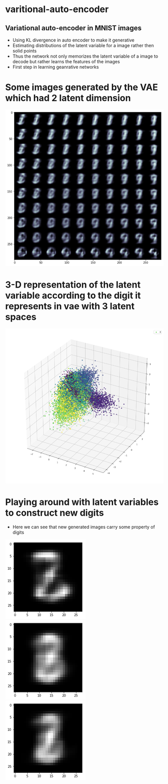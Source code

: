 # varitional-auto-encoder

## Variational auto-encoder in MNIST images

- Using KL divergence in auto encoder to make it generative
- Estimating distributions of the latent variable for a image rather then solid points
- Thus the network not only memorizes the latent variable of a image to decode but rather learns the features of the images
- First step in learning geanrative networks

# Some images generated by the VAE which had 2 latent dimension
![2D VAE Sprite](./images/sprite.png)

# 3-D representation of the latent variable according to the digit it represents in vae with 3 latent spaces
![Latent](./images/latent.png)




# Playing around with latent variables to construct new digits

- Here we can see that new generated images carry some property of digits

![test](./images/test1.png)
![test](./images/test2.png)
![test](./images/test3.png)

